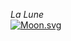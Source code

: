 *La Lune*
</br>
[![Moon.svg](https://moon-svg.minung.dev/moon.svg?theme=basic&rotate=0)](https://moon-svg.minung.dev)
